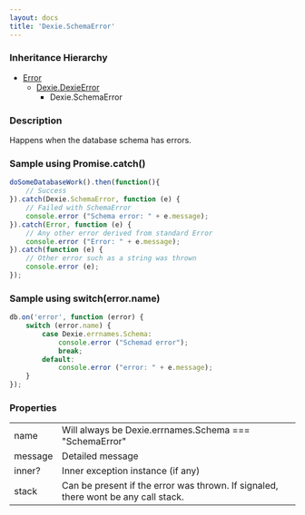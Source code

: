 ```yaml
---
layout: docs
title: 'Dexie.SchemaError'
---
```


### Inheritance Hierarchy

* [Error](https://developer.mozilla.org/en-US/docs/Web/JavaScript/Reference/Global_Objects/Error)
  * [Dexie.DexieError](/docs/DexieErrors/DexieError)
    * Dexie.SchemaError

### Description 

Happens when the database schema has errors.

### Sample using Promise.catch()

```javascript
doSomeDatabaseWork().then(function(){
    // Success
}).catch(Dexie.SchemaError, function (e) {
    // Failed with SchemaError
    console.error ("Schema error: " + e.message);
}).catch(Error, function (e) {
    // Any other error derived from standard Error
    console.error ("Error: " + e.message);
}).catch(function (e) {
    // Other error such as a string was thrown
    console.error (e);
});
```

### Sample using switch(error.name)

```javascript
db.on('error', function (error) {
    switch (error.name) {
        case Dexie.errnames.Schema:
            console.error ("Schemad error");
            break;
        default:
            console.error ("error: " + e.message);
    }
});
```

### Properties

<table>
<tr><td>name</td><td>Will always be Dexie.errnames.Schema === "SchemaError"</td></tr>
<tr><td>message</td><td>Detailed message</td></tr>
<tr><td>inner?</td><td>Inner exception instance (if any)</td></tr>
<tr><td>stack</td><td>Can be present if the error was thrown. If signaled, there wont be any call stack.</td></tr>
</table>
